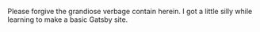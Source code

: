 Please forgive the grandiose verbage contain herein. I got a little silly while learning to make a basic Gatsby site.
